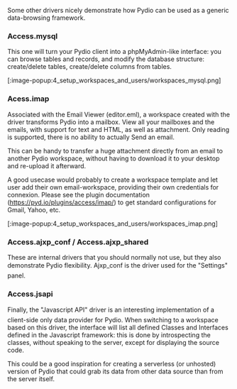 Some other drivers nicely demonstrate how Pydio can be used as a generic data-browsing framework.

### Access.mysql
This one will turn your Pydio client into a phpMyAdmin-like interface: you can browse tables and records, and modify the database structure: create/delete tables, create/delete columns from tables.

[:image-popup:4_setup_workspaces_and_users/workspaces_mysql.png]

### Acess.imap
Associated with the Email Viewer (editor.eml), a workspace created with the driver transforms Pydio into a mailbox. View all your mailboxes and the emails, with support for text and HTML, as well as attachment. Only reading is supported, there is no ability to actually Send an email.

This can be handy to transfer a huge attachment directly from an email to another Pydio workspace, without having to download it to your desktop and re-upload it afterward.

A good usecase would probably to create a workspace template and let user add their own email-workspace, providing their own credentials for connexion. Please see the plugin documentation (https://pyd.io/plugins/access/imap/) to get standard configurations for Gmail, Yahoo, etc.

[:image-popup:4_setup_workspaces_and_users/workspaces_imap.png]

### Access.ajxp_conf / Access.ajxp_shared
These are internal drivers that you should normally not use, but they also demonstrate Pydio flexibility. Ajxp_conf is the driver used for the "Settings" panel.

### Access.jsapi
Finally, the "Javascript API" driver is an interesting implementation of a client-side only data provider for Pydio. When switching to a workspace based on this driver, the interface will list all defined Classes and Interfaces defined in the Javascript framework: this is done by introspecting the classes, without speaking to the server, except for displaying the source code.

This could be a good inspiration for creating a serverless (or unhosted) version of Pydio that could grab its data from other data source than from the server itself.
